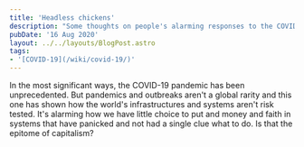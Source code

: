 ```yaml
---
title: 'Headless chickens'
description: "Some thoughts on people's alarming responses to the COVID-19 pandemic"
pubDate: '16 Aug 2020'
layout: ../../layouts/BlogPost.astro
tags:
- '[COVID-19](/wiki/covid-19/)'
---
```


In the most significant ways, the COVID-19 pandemic has been unprecedented. But pandemics and outbreaks aren't a global rarity and this one has shown how the world's infrastructures and systems aren't risk tested. It's alarming how we have little choice to put and money and faith in systems that have panicked and not had a single clue what to do. Is that the epitome of capitalism?